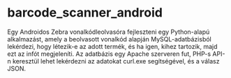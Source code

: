 # barcode_scanner_android

Egy Androidos Zebra vonalkódleolvasóra fejleszteni egy Python-alapú alkalmazást, amely a beolvasott vonalkód alapján MySQL-adatbázisból lekérdezi, hogy létezik-e az adott termék, és ha igen, kihez tartozik, majd ezt az infót megjeleníti. Az adatbázis egy Apache szerveren fut, PHP-s API-n keresztül lehet lekérdezni az adatokat curl.exe segítségével, és a válasz JSON.
